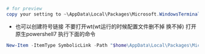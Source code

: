 ```powershell
# for preview
copy your setting to ~\AppData\Local\Packages\Microsoft.WindowsTerminalPreview_8wekyb3d8bbwe\LocalState
```

- 也可以创建符号链接
不要打开wt(wt运行的时候配置文件删不掉 换不掉) 打开原生powershell7 执行下面的命令
```powershell
New-Item -ItemType SymbolicLink -Path "$home\AppData\Local\Packages\Microsoft.WindowsTerminalPreview_8wekyb3d8bbwe\LocalState\settings.json" -Target "$home\maintain\main\windows terminal\settings.json"
```
